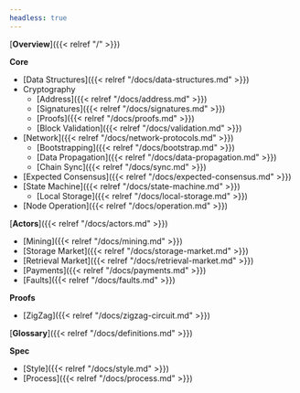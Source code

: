 ```yaml
---
headless: true
---
```


[**Overview**]({{< relref "/" >}})

**Core**

* [Data Structures]({{< relref "/docs/data-structures.md" >}})
* Cryptography
  * [Address]({{< relref "/docs/address.md" >}})
  * [Signatures]({{< relref "/docs/signatures.md" >}})
  * [Proofs]({{< relref "/docs/proofs.md" >}})
  * [Block Validation]({{< relref "/docs/validation.md" >}})
* [Network]({{< relref "/docs/network-protocols.md" >}})
  * [Bootstrapping]({{< relref "/docs/bootstrap.md" >}})
  * [Data Propagation]({{< relref "/docs/data-propagation.md" >}})
  * [Chain Sync]({{< relref "/docs/sync.md" >}})
* [Expected Consensus]({{< relref "/docs/expected-consensus.md" >}})
* [State Machine]({{< relref "/docs/state-machine.md" >}})
  * [Local Storage]({{< relref "/docs/local-storage.md" >}})
* [Node Operation]({{< relref "/docs/operation.md" >}})

[**Actors**]({{< relref "/docs/actors.md" >}})

* [Mining]({{< relref "/docs/mining.md" >}})
* [Storage Market]({{< relref "/docs/storage-market.md" >}})
* [Retrieval Market]({{< relref "/docs/retrieval-market.md" >}})
* [Payments]({{< relref "/docs/payments.md" >}})
* [Faults]({{< relref "/docs/faults.md" >}})

**Proofs**

* [ZigZag]({{< relref "/docs/zigzag-circuit.md" >}})

[**Glossary**]({{< relref "/docs/definitions.md" >}})

**Spec**

* [Style]({{< relref "/docs/style.md" >}})
* [Process]({{< relref "/docs/process.md" >}})
